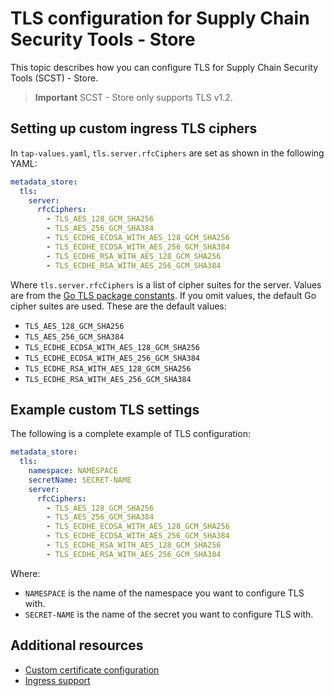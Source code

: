 # TLS configuration for Supply Chain Security Tools - Store

This topic describes how you can configure TLS for Supply Chain Security Tools (SCST) - Store.

> **Important** SCST - Store only supports TLS v1.2.

## Setting up custom ingress TLS ciphers

In `tap-values.yaml`, `tls.server.rfcCiphers` are set as shown in the following YAML:

```yaml
metadata_store:
  tls:
    server:
      rfcCiphers:
        - TLS_AES_128_GCM_SHA256
        - TLS_AES_256_GCM_SHA384
        - TLS_ECDHE_ECDSA_WITH_AES_128_GCM_SHA256
        - TLS_ECDHE_ECDSA_WITH_AES_256_GCM_SHA384
        - TLS_ECDHE_RSA_WITH_AES_128_GCM_SHA256
        - TLS_ECDHE_RSA_WITH_AES_256_GCM_SHA384
```

Where `tls.server.rfcCiphers` is a list of cipher suites for the server. Values are from the
[Go TLS package constants](https://golang.org/pkg/crypto/tls/#pkg-constants). If you omit values,
the default Go cipher suites are used. These are the default values:

- `TLS_AES_128_GCM_SHA256`
- `TLS_AES_256_GCM_SHA384`
- `TLS_ECDHE_ECDSA_WITH_AES_128_GCM_SHA256`
- `TLS_ECDHE_ECDSA_WITH_AES_256_GCM_SHA384`
- `TLS_ECDHE_RSA_WITH_AES_128_GCM_SHA256`
- `TLS_ECDHE_RSA_WITH_AES_256_GCM_SHA384`

## Example custom TLS settings

The following is a complete example of TLS configuration:

```yaml
metadata_store:
  tls:
    namespace: NAMESPACE
    secretName: SECRET-NAME
    server:
      rfcCiphers:
        - TLS_AES_128_GCM_SHA256
        - TLS_AES_256_GCM_SHA384
        - TLS_ECDHE_ECDSA_WITH_AES_128_GCM_SHA256
        - TLS_ECDHE_ECDSA_WITH_AES_256_GCM_SHA384
        - TLS_ECDHE_RSA_WITH_AES_128_GCM_SHA256
        - TLS_ECDHE_RSA_WITH_AES_256_GCM_SHA384
```

Where:

- `NAMESPACE` is the name of the namespace you want to configure TLS with.
- `SECRET-NAME` is the name of the secret you want to configure TLS with.

## Additional resources

- [Custom certificate configuration](custom-cert.hbs.md)
- [Ingress support](ingress.hbs.md)